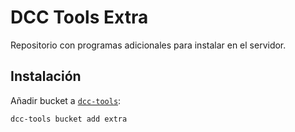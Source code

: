 # DCC Tools Extra

Repositorio con programas adicionales para instalar en el servidor.

## Instalación

Añadir bucket a [`dcc-tools`](https://github.com/tvillega/dcc-tools/tree/ssh-client-mode):
```
dcc-tools bucket add extra
```
